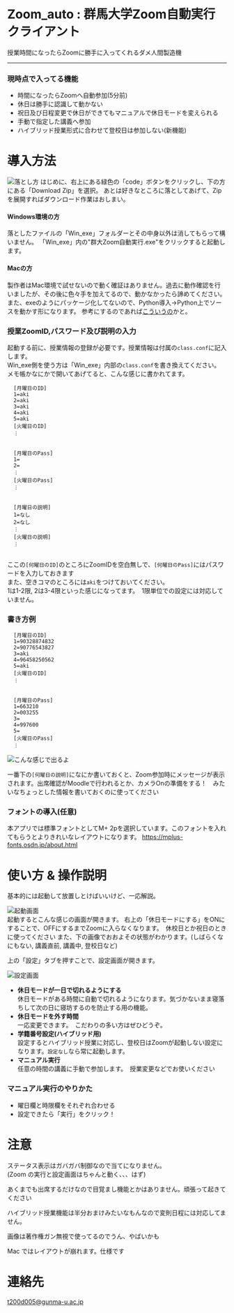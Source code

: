 # Zoom_auto : 群馬大学Zoom自動実行クライアント
授業時間になったらZoomに勝手に入ってくれるダメ人間製造機
___

### 現時点で入ってる機能
* 時間になったらZoomへ自動参加(5分前)
* 休日は勝手に認識して動かない
* 祝日及び日程変更で休日ができてもマニュアルで休日モードを変えられる
* 手動で指定した講義へ参加
* ハイブリッド授業形式に合わせて登校日は参加しない(新機能)


# 導入方法
![落とし方](https://github.com/ishida-shunya/Zoom_Auto/blob/images/image1.png)
はじめに、右上にある緑色の「code」ボタンをクリックし、下の方にある「Download Zip」を選択。
あとは好きなところに落としてあげて、Zipを展開すればダウンロード作業はおしまい。

#### Windows環境の方
落としたファイルの「Win_exe」フォルダーとその中身以外は消してもらって構いません。
「Win_exe」内の"群大Zoom自動実行.exe"をクリックすると起動します。

#### Macの方
製作者はMac環境で試せないので動く確証はありません。過去に動作確認を行いましたが、その後に色々手を加えてるので、動かなかったら諦めてください。
また、exeのようにパッケージ化してないので、Python導入→Python上でソースを動かす形になります。
参考にするのであれば[こういうの](https://daeudaeu.com/python-gui-install/#Python_Launcher_Python)かと。

### 授業ZoomID,パスワード及び説明の入力
起動する前に、授業情報の登録が必要です。授業情報は付属の`class.conf`に記入します。<br>
Win_exe側を使う方は「Win_exe」内部の`class.conf`を書き換えてください。<br>
メモ帳かなにかで開いてあげてると、こんな感じに書かれてます。

```
  [月曜日のID]
  1=aki
  2=aki
  3=aki
  4=aki
  5=aki
  [火曜日のID]
  ︙
  
  
  [月曜日のPass]
  1=
  2=
  ︙
  [火曜日のPass]
  ︙
  
  
  [月曜日の説明]
  1=なし
  2=なし
  ︙
  [火曜日の説明]
  ︙
  
```

ここの`[何曜日のID]`のところにZoomIDを空白無しで、`[何曜日のPass]`にはパスワードを入力しておきます<br>
また、空きコマのところには`aki`をつけておいてください。<br>
1は1-2限, 2は3-4限といった感じになってます。　1限単位での設定には対応していません。 <br>
### 書き方例

```
  [月曜日のID]
  1=90328874832
  2=90776543827
  3=aki
  4=96458250562
  5=aki
  [火曜日のID]
  ︙
  
  
  [月曜日のPass]
  1=663210
  2=003255
  3=
  4=997600
  5=
  [火曜日のPass]
  ︙
```

![こんな感じで出るよ](https://github.com/ishida-shunya/Zoom_Auto/blob/images/image2.png)

一番下の`[何曜日の説明]`になにか書いておくと、Zoom参加時にメッセージが表示されます。出席確認がMoodleで行われるとか、カメラOnの準備をする！　みたいなちょっとした情報を書いておくのに使ってください



### フォントの導入(任意)
本アプリでは標準フォントとしてM+ 2pを選択しています。このフォントを入れてもらうとよりきれいなレイアウトになります。
https://mplus-fonts.osdn.jp/about.html

# 使い方 & 操作説明
基本的には起動して放置しとけばいいけど、一応解説。

![起動画面](https://github.com/ishida-shunya/Zoom_Auto/blob/images/image3.png)<br>
起動するとこんな感じの画面が開きます。
右上の「休日モードにする」をONにすることで、OFFにするまでZoomに入らなくなります。　休校日とか祝日のときに使ってください
また、下の画像でおおよその状態がわかります。(しばらくなにもない, 講義直前, 講義中, 登校日など)

上の「設定」タブを押すことで、設定画面が開きます。

![設定画面](https://github.com/ishida-shunya/Zoom_Auto/blob/images/image4.png)<br>
* **休日モードが一日で切れるようにする**
　<br>休日モードがある時間に自動で切れるようになります。気づかないまま寝落ちして次の日に寝坊するのを防止する用の機能。
* **休日モードを外す時間**
  <br>一応変更できます。　こだわりの多い方はぜひどうぞ。
* **学籍番号設定(ハイブリッド用)**
  <br>設定するとハイブリッド授業に対応し、登校日はZoomが起動しない設定になります。`設定なし`なら常に起動します。
* **マニュアル実行**
  <br>任意の時間の講義に手動で参加します。　授業変更などでお使いください
  
### マニュアル実行のやりかた
* 曜日欄と時限欄をそれぞれ合わせる
* 設定できたら「実行」をクリック！

# 注意
ステータス表示はガバガバ制御なので当てになりません。
<br>(Zoom の実行と設定画面はちゃんと動く、、、はず)

あくまでも出席するだけなので目覚まし機能とかはありません。頑張って起きてください

ハイブリッド授業機能は半分おまけみたいなもんなので変則日程には対応してません。

画像は著作権ガン無視で使ってるのでうん、やばいかも

Mac ではレイアウトが崩れます。仕様です

# 連絡先
t200d005@gunma-u.ac.jp
